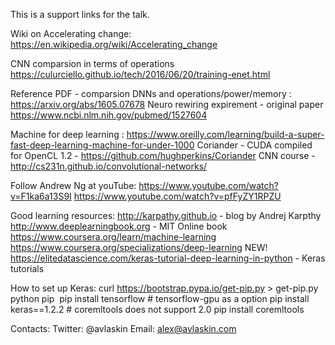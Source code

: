 This is a support links for the talk.

Wiki on Accelerating change: https://en.wikipedia.org/wiki/Accelerating_change

CNN comparsion in terms of operations
https://culurciello.github.io/tech/2016/06/20/training-enet.html

Reference PDF - comparsion DNNs and operations/power/memory : https://arxiv.org/abs/1605.07678
Neuro rewiring expirement - original paper https://www.ncbi.nlm.nih.gov/pubmed/1527604

Machine for deep learning : https://www.oreilly.com/learning/build-a-super-fast-deep-learning-machine-for-under-1000
Coriander - CUDA compiled for OpenCL 1.2 - https://github.com/hughperkins/Coriander
CNN course -http://cs231n.github.io/convolutional-networks/

Follow Andrew Ng at youTube:
https://www.youtube.com/watch?v=F1ka6a13S9I
https://www.youtube.com/watch?v=pfFyZY1RPZU


Good learning resources:
http://karpathy.github.io - blog by Andrej Karpthy
http://www.deeplearningbook.org - MIT Online book
https://www.coursera.org/learn/machine-learning
https://www.coursera.org/specializations/deep-learning NEW!
https://elitedatascience.com/keras-tutorial-deep-learning-in-python - Keras tutorials

How to set up Keras:
curl https://bootstrap.pypa.io/get-pip.py > get-pip.py
python pip 
pip install tensorflow # tensorflow-gpu as a option
pip install keras==1.2.2 # coremltools does not support 2.0
pip install coremltools 

Contacts:
Twitter: @avlaskin
Email: alex@avlaskin.com
